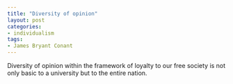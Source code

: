 ```yaml
---
title: "Diversity of opinion"
layout: post
categories:
- individualism
tags:
- James Bryant Conant
---
```


Diversity of opinion within the framework of loyalty to our free society is not only basic to a university but to the entire nation.